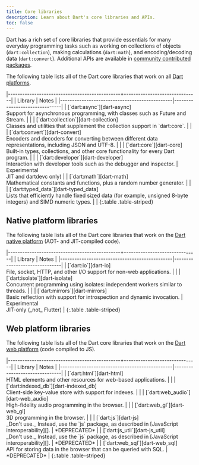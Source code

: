 ```yaml
---
title: Core libraries
description: Learn about Dart's core libraries and APIs.
toc: false
---
```


Dart has a rich set of core libraries that provide essentials for many everyday
programming tasks such as working on collections of objects
(`dart:collection`), making calculations (`dart:math`), and encoding/decoding
data (`dart:convert`). Additional APIs are available in
[community contributed packages](/guides/libraries/useful-libraries).

The following table lists all of the Dart core libraries that work on all
[Dart platforms](/platforms).

<div class="table-wrapper" markdown="1">
|-----------------------------------------------+-------------------------------|
| Library                                       | Notes   |
|-----------------------------------------------|-------------------------------|
| [`dart:async`][dart-async]              <br> Support for asynchronous programming, with classes such as Future and Stream. | |
| [`dart:collection`][dart-collection]    <br> Classes and utilities that supplement the collection support in `dart:core`. | |
| [`dart:convert`][dart-convert]          <br> Encoders and decoders for converting between different data representations, including JSON and UTF-8. | |
| [`dart:core`][dart-core]                <br> Built-in types, collections, and other core functionality for every Dart program. | |
| [`dart:developer`][dart-developer]      <br> Interaction with developer tools such as the debugger and inspector. | Experimental<br>JIT and dartdevc only) |
| [`dart:math`][dart-math]                <br> Mathematical constants and functions, plus a random number generator. | |
| [`dart:typed_data`][dart-typed_data]    <br> Lists that efficiently handle fixed sized data (for example, unsigned 8-byte integers) and SIMD numeric types. | |
{:.table .table-striped}
</div>

## Native platform libraries

The following table lists all of the Dart core libraries that work on the
[Dart native platform](/platforms) (AOT- and JIT-compiled code).

<div class="table-wrapper" markdown="1">
|-----------------------------------------------+-------------------------------|
| Library                                       | Notes   |
|-----------------------------------------------|-------------------------------|
| [`dart:io`][dart-io]                    <br> File, socket, HTTP, and other I/O support for non-web applications. | |
| [`dart:isolate`][dart-isolate]          <br> Concurrent programming using isolates: independent workers similar to threads. | |
| [`dart:mirrors`][dart-mirrors]          <br> Basic reflection with support for introspection and dynamic invocation. | Experimental<br>JIT-only (_not_&nbsp;Flutter) |
{:.table .table-striped}
</div>

## Web platform libraries

The following table lists all of the Dart core libraries that work on the
[Dart web platform](/platforms) (code compiled to JS).

<div class="table-wrapper" markdown="1">
|-----------------------------------------------+-------------------------------|
| Library                                       | Notes   |
|-----------------------------------------------|-------------------------------|
| [`dart:html`][dart-html]                <br> HTML elements and other resources for web-based applications. | |
| [`dart:indexed_db`][dart-indexed_db]    <br> Client-side key-value store with support for indexes. | |
| [`dart:web_audio`][dart-web_audio]      <br> High-fidelity audio programming in the browser. | |
| [`dart:web_gl`][dart-web_gl]            <br> 3D programming in the browser. | |
| [`dart:js`][dart-js]                    <br> _Don't use._ Instead, use the `js` package, as described in [JavaScript interoperability][]. | *DEPRECATED* |
| [`dart:js_util`][dart-js_util]          <br> _Don't use._ Instead, use the `js` package, as described in [JavaScript interoperability][]. | *DEPRECATED* |
| [`dart:web_sql`][dart-web_sql]          <br> API for storing data in the browser that can be queried with SQL. | *DEPRECATED* |
{:.table .table-striped}

</div>

[dart-async]: {{site.dart_api}}/{{site.data.pkg-vers.SDK.channel}}/dart-async/dart-async-library.html
[dart-collection]: {{site.dart_api}}/{{site.data.pkg-vers.SDK.channel}}/dart-collection/dart-collection-library.html
[dart-convert]: {{site.dart_api}}/{{site.data.pkg-vers.SDK.channel}}/dart-convert/dart-convert-library.html
[dart-core]: {{site.dart_api}}/{{site.data.pkg-vers.SDK.channel}}/dart-core/dart-core-library.html
[dart-developer]: {{site.dart_api}}/{{site.data.pkg-vers.SDK.channel}}/dart-developer/dart-developer-library.html
[dart-math]: {{site.dart_api}}/{{site.data.pkg-vers.SDK.channel}}/dart-math/dart-math-library.html
[dart-collection]: {{site.dart_api}}/{{site.data.pkg-vers.SDK.channel}}/dart-collection/dart-collection-library.html
[dart-typed_data]: {{site.dart_api}}/{{site.data.pkg-vers.SDK.channel}}/dart-typed_data/dart-typed_data-library.html
[dart-cli]: {{site.dart_api}}/{{site.data.pkg-vers.SDK.channel}}/dart-cli/dart-cli-library.html
[dart-io]: {{site.dart_api}}/{{site.data.pkg-vers.SDK.channel}}/dart-io/dart-io-library.html
[dart-isolate]: {{site.dart_api}}/{{site.data.pkg-vers.SDK.channel}}/dart-isolate/dart-isolate-library.html
[dart-mirrors]: {{site.dart_api}}/{{site.data.pkg-vers.SDK.channel}}/dart-mirrors/dart-mirrors-library.html
[dart-html]: {{site.dart_api}}/{{site.data.pkg-vers.SDK.channel}}/dart-html/dart-html-library.html
[dart-indexed_db]: {{site.dart_api}}/{{site.data.pkg-vers.SDK.channel}}/dart-indexed_db/dart-indexed_db-library.html
[dart-js]: {{site.dart_api}}/{{site.data.pkg-vers.SDK.channel}}/dart-js/dart-js-library.html
[dart-js_util]: {{site.dart_api}}/{{site.data.pkg-vers.SDK.channel}}/dart-js_util/dart-js_util-library.html
[dart-svg]: {{site.dart_api}}/{{site.data.pkg-vers.SDK.channel}}/dart-svg/dart-svg-library.html
[dart-web_audio]: {{site.dart_api}}/{{site.data.pkg-vers.SDK.channel}}/dart-web_audio/dart-web_audio-library.html
[dart-web_gl]: {{site.dart_api}}/{{site.data.pkg-vers.SDK.channel}}/dart-web_gl/dart-web_gl-library.html
[dart-web_sql]: {{site.dart_api}}/{{site.data.pkg-vers.SDK.channel}}/dart-web_sql/dart-web_sql-library.html
[JavaScript interoperability]: /web/js-interop
